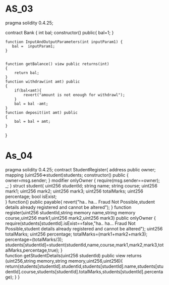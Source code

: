 # AS_03
pragma solidity 0.4.25;

contract Bank {
    int bal;
    constructor() public{
        bal=1;
    }

    function InputAndOutputParameters(int inputParam1) {
       bal =  inputParam1;
    }


    function getBalance() view public returns(int)
    {
        return bal;
    }
    function withdraw(int amt) public
    {
        if(bal<amt){
            revert("amount is not enough for withdrawl");
        }
        bal = bal -amt;
    }
    function deposit(int amt) public
    {
        bal = bal + amt;
    }

}


# As_04
pragma solidity 0.4.25;
contract StudentRegister{
    address public owner;
    mapping (uint256=>student)students;
    constructor() public {
        owner=msg.sender;
    }
    modifier onlyOwner {
        require(msg.sender==owner);
        _;
    }
    struct student{
        uint256 studentId;
        string  name;
        string course;
        uint256 mark1;
        uint256 mark2;
        uint256 mark3;
        uint256 totalMarks;
        uint256 percentage;
        bool isExist;   
    }
    function() public payable{
            revert("ha.. ha... Fraud Not Possible,student details already registered and cannot be altered");
    }
    function register(uint256 studentId,string memory name,string memory course,uint256 mark1,uint256 mark2,uint256 mark3) public onlyOwner {
            require(students[studentId].isExist==false,"ha.. ha... Fraud Not Possible,student details already registered and cannot be altered");
            uint256 totalMarks;
            uint256 percentage;
            totalMarks=(mark1+mark2+mark3);
            percentage=(totalMarks/3);       
            students[studentId]=student(studentId,name,course,mark1,mark2,mark3,totalMarks,percentage,true);
    }       
    function getStudentDetails(uint256 studentId) public view returns (uint256,string memory,string memory,uint256,uint256){
        return(students[studentId].studentId,students[studentId].name,students[studentId].course,students[studentId].totalMarks,students[studentId].percentage);
    }
}
